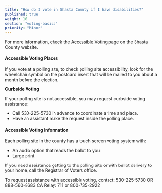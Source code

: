 ```yaml
---
title: "How do I vote in Shasta County if I have disabilities?"
published: true
weight: 10
section: "voting-basics"
priority: "Minor"
---
```


For more information, check the [Accessible Voting page](http://www.elections.co.shasta.ca.us/voting/voting-information/accessible-voting-for-all-voters/) on the Shasta County website.  

#### Accessible Voting Places    

If you vote at a polling site, to check polling site accessibility, look for the wheelchair symbol on the postcard insert that will be mailed to you about a month before the election.  

**Curbside Voting**  

If your polling site is not accessible, you may request curbside voting assistance: 
- Call 530-225-5730 in advance to coordinate a time and place. 
- Have an assistant make the request inside the polling place. 

#### Accessible Voting Information    

Each polling site in the county has a touch screen voting system with:  
- An audio option that reads the ballot to you  
- Large print  

If you need assistance getting to the polling site or with ballot delivery to your home, call the Registrar of Voters office.

To request assistance with accessible voting, contact:
530-225-5730 OR 888-560-8683
CA Relay: 711 or 800-735-2922



